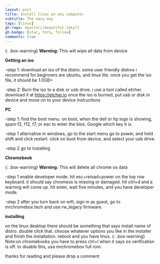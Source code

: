 ```yaml
---
layout: post
title: Install linux on any computer
subtitle: The easy way
tags: [linux]
gh-repo: daattali/beautiful-jekyll
gh-badge: [star, fork, follow]
comments: true
---
```


{: .box-warning}
**Warning:** This will wipe all data from device

**Getting an iso**

-step 1: 
download an iso of the distro. some user friendly distros i recommend for beginners are ubuntu, and linux lite.
once you get the iso file, it should be 1.0GB+ 

-step 2:
Burn the iso to a disk or usb drive. i use a tool called etcher. download it at https://etcher.io
once the iso is burned, put usb or disk in device and move on to your device instructions

**PC**

-step 1:
find the boot menu. on boot, when the dell or hp logo is showing, spam f2, f12, f7, or esc to enter the bios. Google which key it is. 

-step 1 alternative
in windows, go to the start menu go to power, and hold shift and click restart. click on boot from device, and select your usb drive.

-step 2
go to installing

**Chromebook**

{: .box-warning}
**Warning:** This will delete all chrome os data

-step 1
enable developer mode.
hit esc+reload+power on the top row keyboard. it should say chromeos is missing or damaged. hit ctrl+d and a warning will come up. hit enter, wait five minutes, and you have developer mode.

-step 2
after you turn back on wifi, sign in as guest, go to mrchromebox.tech and use rw_legacy firmware.

**installing**

on the linux desktop there should be something that says install name of distro. double click that. choose whatever options you like in the installer and finish the installation. reboot and you have linux. 
{: .box-warning} Note:on chromebooks you have to press ctrl+l when it says os verification is off. to disable this, use mrchromebox full rom.

thanks for reading and please drop a comment
